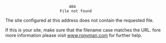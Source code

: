                                 404
                            File not found

The site configured at this address does not contain the requested file.

If this is your site, make sure that the filename case matches the URL.
fore more information please visit www.ronyman.com for further help.
